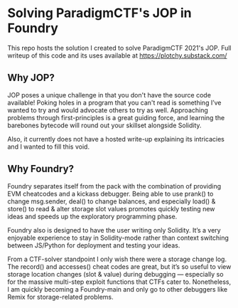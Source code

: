 # Solving ParadigmCTF's JOP in Foundry

This repo hosts the solution I created to solve ParadigmCTF 2021's JOP. Full writeup of this code and its uses available at https://plotchy.substack.com/


## Why JOP?
JOP poses a unique challenge in that you don't have the source code available! Poking holes in a program that you can't read is something I’ve wanted to try and would advocate others to try as well. Approaching problems through first-principles is a great guiding force, and learning the barebones bytecode will round out your skillset alongside Solidity.

Also, it currently does not have a hosted write-up explaining its intricacies and I wanted to fill this void.


## Why Foundry?
Foundry separates itself from the pack with the combination of providing EVM cheatcodes and a kickass debugger. Being able to use prank() to change msg.sender, deal() to change balances, and especially load() & store() to read & alter storage slot values promotes quickly testing new ideas and speeds up the exploratory programming phase.

Foundry also is designed to have the user writing only Solidity. It’s a very enjoyable experience to stay in Solidity-mode rather than context switching between JS/Python for deployment and testing your ideas. 

From a CTF-solver standpoint I only wish there were a storage change log. The record() and accesses() cheat codes are great, but it’s so useful to view storage location changes (slot & value) during debugging — especially so for the massive multi-step exploit functions that CTFs cater to. Nonetheless, I am quickly becoming a Foundry-main and only go to other debuggers like Remix for storage-related problems.
